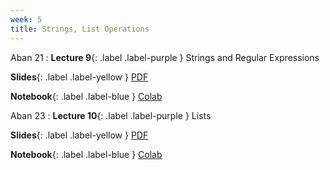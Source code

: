 ```yaml
---
week: 5
title: Strings, List Operations
---
```


Aban 21
: **Lecture 9**{: .label .label-purple } Strings and Regular Expressions

  **Slides**{: .label .label-yellow } [PDF](../assets/lectures/Python-Session-9.pdf)

  **Notebook**{: .label .label-blue } [Colab](https://colab.research.google.com/drive/14wIs8pysbWWYAyCgbDA-s1-_u7F5M8Ni?usp=sharing)

Aban 23
: **Lecture 10**{: .label .label-purple } Lists

  **Slides**{: .label .label-yellow } [PDF](../assets/lectures/Python-Session-10.pdf)

  **Notebook**{: .label .label-blue } [Colab](https://colab.research.google.com/drive/12HHogbsO4tuvpB_TqeDWjHR_q7vdrSav?usp=sharing)